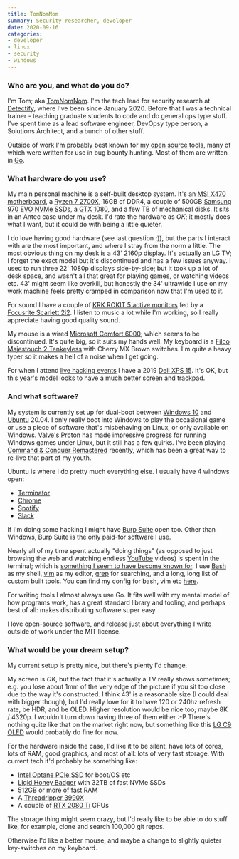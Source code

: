 ```yaml
---
title: TomNomNom
summary: Security researcher, developer 
date: 2020-09-16
categories:
- developer
- linux
- security
- windows
---
```


### Who are you, and what do you do?

I'm Tom; aka [TomNomNom](https://twitter.com/TomNomNom "Tom's Twitter account."). I'm the tech lead for security research at [Detectify][], where I've been since January 2020. Before that I was a technical trainer - teaching graduate students to code and do general ops type stuff. I've spent time as a lead software engineer, DevOpsy type person, a Solutions Architect, and a bunch of other stuff.

Outside of work I'm probably best known for [my open source tools](https://github.com/tomnomnom/ "Tom's GitHub account."), many of which were written for use in bug bounty hunting. Most of them are written in [Go][].

### What hardware do you use?

My main personal machine is a self-built desktop system. It's an [MSI X470 motherboard][x470-gaming-plus], a [Ryzen 7 2700X][ryzen-7-2700x], 16GB of DDR4, a couple of 500GB [Samsung 970 EVO NVMe SSDs][970-evo], a [GTX 1080][geforce-gtx-1080], and a few TB of mechanical disks. It sits in an Antec case under my desk. I'd rate the hardware as *OK*; it mostly does what I want, but it could do with being a little quieter.

I do love having good hardware (see last question ;)), but the parts I interact with are the most important, and where I stray from the norm a little. The most obvious thing on my desk is a 43' 2160p display. It's actually an LG TV; I forget the exact model but it's discontinued and has a few issues anyway. I used to run three 22' 1080p displays side-by-side; but it took up a lot of desk space, and wasn't all that great for playing games, or watching videos etc. 43' might seem like overkill, but honestly the 34' ultrawide I use on my work machine feels pretty cramped in comparison now that I'm used to it.

For sound I have a couple of [KRK ROKIT 5 active monitors][rokit-5] fed by a [Focusrite Scarlett 2i2][scarlett-2i2]. I listen to music a lot while I'm working, so I really appreciate having good quality sound.

My mouse is a wired [Microsoft Comfort 6000][comfort-mouse-6000]; which seems to be discontinued. It's quite big, so it suits my hands well. My keyboard is a [Filco Majestouch 2 Tenkeyless][majestouch-2] with Cherry MX Brown switches. I'm quite a heavy typer so it makes a hell of a noise when I get going.

For when I attend [live hacking events](https://www.hackerone.com/blog/london-called-hackers-answered-recapping-h1-4420 "A post about a HackerOne hacking event in London, 2019.") I have a 2019 [Dell XPS 15][xps-15]. It's OK, but this year's model looks to have a much better screen and trackpad.

### And what software?

My system is currently set up for dual-boot between [Windows 10][windows-10] and [Ubuntu][] 20.04. I only really boot into Windows to play the occasional game or use a piece of software that's misbehaving on Linux, or only available on Windows. [Valve's Proton][proton] has made impressive progress for running Windows games under Linux, but it still has a few quirks. I've been playing [Command & Conquer Remastered][command-and-conquer-remastered] recently, which has been a great way to re-live that part of my youth.

Ubuntu is where I do pretty much everything else. I usually have 4 windows open:

* [Terminator][]
* [Chrome][]
* [Spotify][]
* [Slack][]

If I'm doing some hacking I might have [Burp Suite][burp] open too. Other than Windows, Burp Suite is the only paid-for software I use.

Nearly all of my time spent actually "doing things" (as opposed to just browsing the web and watching endless [YouTube][] videos) is spent in the terminal; which is [something I seem to have become known for](https://www.youtube.com/watch?v=l8iXMgk2nnY "A YouTube video of Tom demonstrating pentesting with Linux shell tools."). I use [Bash][] as my shell, [vim][] as my editor, [grep][] for searching, and a long, long list of custom built tools. You can find my config for bash, vim etc [here](https://github.com/tomnomnom/dotfiles "Tom's dotfiles repo on GitHub.").

For writing tools I almost always use Go. It fits well with my mental model of how programs work, has a great standard library and tooling, and perhaps best of all: makes distributing software super easy.

I love open-source software, and release just about everything I write outside of work under the MIT license.

### What would be your dream setup?

My current setup is pretty nice, but there's plenty I'd change.

My screen is *OK*, but the fact that it's actually a TV really shows sometimes; e.g. you lose about 1mm of the very edge of the picture if you sit too close due to the way it's constructed. I think 43' is a reasonable size (I could deal with bigger though), but I'd really love for it to have 120 or 240hz refresh rate, be HDR, and be OLED.  Higher resolution would be nice too; maybe 8K / 4320p. I wouldn't turn down having three of them either :-P There's nothing quite like that on the market right now, but something like this [LG C9 OLED][oled55c9pua] would probably do fine for now.

For the hardware inside the case, I'd like it to be silent, have lots of cores, lots of RAM, good graphics, and most of all: lots of very fast storage. With current tech it'd probably be something like:

* [Intel Optane PCIe SSD][optane-ssd-900p] for boot/OS etc
* [Liqid Honey Badger][lqd4500] with 32TB of fast NVMe SSDs
* 512GB or more of fast RAM
* A [Threadripper 3990X][ryzen-threadripper-3990x]
* A couple of [RTX 2080 Ti][geforce-rtx-2080-ti] GPUs

The storage thing might seem crazy, but I'd really like to be able to do stuff like, for example, clone and search 100,000 git repos.

Otherwise I'd like a better mouse, and maybe a change to slightly quieter key-switches on my keyboard.

[970-evo]: http://web.archive.org/web/20211125144915/https://www.samsung.com/semiconductor/minisite/ssd/product/consumer/970evo/ "An SSD drive."
[bash]: http://www.gnu.org/software/bash/ "A terminal shell."
[burp]: http://web.archive.org/web/20230806201203/https://portswigger.net/burp "Software for vulnerability scanning and traffic interception."
[chrome]: https://www.google.com/intl/en/chrome/ "A WebKit-based browser, where each tab runs in its own thread."
[comfort-mouse-6000]: https://support.microsoft.com/topic/f5b10905-7887-eedb-2f1c-d0737a36a3b2 "A mouse."
[command-and-conquer-remastered]: https://www.ea.com/games/command-and-conquer/command-and-conquer-remastered "A classic RTS game, remastered."
[detectify]: http://web.archive.org/web/20221226093538/https://detectify.com/ "A service for automatically detecting security issues for your own service."
[geforce-gtx-1080]: https://www.nvidia.com/en-us/geforce/10-series/ "A graphics card."
[geforce-rtx-2080-ti]: https://www.nvidia.com/en-us/geforce/20-series/ "A graphics card."
[go]: https://go.dev/ "A compiled programming language."
[grep]: http://www.gnu.org/software/grep/ "A command-line tool for pattern matching in files."
[lqd4500]: http://web.archive.org/web/20221129180026/https://www.liqid.com/products/liqid-elements/element-lqd4500-pcie-aic-ssd "A PCIe SSD drive."
[majestouch-2]: https://mechanicalkeyboards.com/shop/index.php?l=product_detail&p=2250 "A mechanical keyboard."
[oled55c9pua]: https://www.lg.com/us/tvs/lg-OLED55C9PUA-oled-4k-tv "A 55 inch 4K TV."
[optane-ssd-900p]: https://corpredirect.intel.com/Redirector/404Redirector.aspx?https://www.intel.com/content/www/us/en/products/memory-storage/solid-state-drives/consumer-ssds/optane-ssd-9-series/optane-ssd-900p-series.html "A PCIe SSD drive."
[proton]: https://github.com/ValveSoftware/Proton "A Steam tool to help Windows games run on Linux."
[rokit-5]: https://www.krkmusic.com/krk-studio-monitor-speakers/rokit/rokit-5.html "Studio monitors."
[ryzen-7-2700x]: http://web.archive.org/web/20220905134444/https://www.amd.com/en/products/cpu/amd-ryzen-7-2700x "A computer processor."
[ryzen-threadripper-3990x]: http://web.archive.org/web/20220202144740/https://www.amd.com/en/products/cpu/amd-ryzen-threadripper-3990x "A computer processor."
[scarlett-2i2]: http://web.archive.org/web/20230528064506/https://focusrite.com/en/usb-audio-interface/scarlett/scarlett-2i2-studio "A USB audio interface."
[slack]: https://slack.com/intl/ja-jp/ "A collaboration service."
[spotify]: https://open.spotify.com/__noul__?pfhp=2c2ccb58-8a92-4713-a1c0-8b43b3090b49 "A music streaming service."
[terminator]: https://code.google.com/archive/p/jessies/wikis/Terminator.wiki "A terminal client."
[ubuntu]: https://ubuntu.com/ "A Unix distribution."
[vim]: https://www.vim.org/ "A command-line text editor."
[windows-10]: https://en.wikipedia.org/wiki/Windows_10 "An operating system."
[x470-gaming-plus]: http://web.archive.org/web/20230722002212/https://www.msi.com/Motherboard/X470-GAMING-PLUS/support "A PC motherboard."
[xps-15]: http://web.archive.org/web/20190913000816/https://www.dell.com/en-us/shop/cty/pdp/spd/xps-15-9530 "A 15.6 inch PC laptop."
[youtube]: https://www.youtube.com/ "A web site for watching 80's TV commercials and bad mashups."
